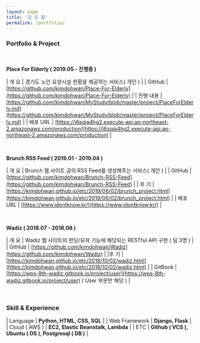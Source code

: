 ```yaml
---
layout: page
title: '김 도 환'
permalink: /portfolio/
---
```


### Portfolio & Project

<br>

**Place For Elderly ( 2019.05 - 진행중 )**

| 개 요 |  경기도 노인 요양시설 현황을 제공하는 서비스( 개인 ) |
| GitHub | [https://github.com/kimdohwan/Place-For-Elderly](https://github.com/kimdohwan/Place-For-Elderly)  |
| 진행 내용 | [https://github.com/kimdohwan/MyStudy/blob/master/project/PlaceForElderly.md](https://github.com/kimdohwan/MyStudy/blob/master/project/PlaceForElderly.md) |
| 배포 URL |  [https://j6sqja4hg2.execute-api.ap-northeast-2.amazonaws.com/production](https://j6sqja4hg2.execute-api.ap-northeast-2.amazonaws.com/production) |

<br>

**Brunch RSS Feed ( 2019.01 - 2019.04 )**

| 개 요 | Brunch 웹 사이트 글의 RSS Feed를 생성해주는 서비스( 개인 ) |
| GitHub | [https://github.com/kimdohwan/Brunch-RSS-Feed](https://github.com/kimdohwan/Brunch-RSS-Feed) |
| 후 기 | [https://kimdohwan.github.io/etc/2019/06/02/brunch_project.html](https://kimdohwan.github.io/etc/2019/06/02/brunch_project.html) |
| 배포 URL | [https://www.idontknow.kr/](https://www.idontknow.kr/) |

<br>

**Wadiz ( 2018.07 - 2018.08 )**

| 개 요 | Wadiz 웹 사이트의 펀딩/유져 기능에 해당되는 RESTful API 구현 ( 팀 3명 ) |
| GitHub | [https://github.com/kimdohwan/Wadiz](https://github.com/kimdohwan/Wadiz) |
|후 기 | [https://kimdohwan.github.io/etc/2018/10/02/wadiz.html](https://kimdohwan.github.io/etc/2018/10/02/wadiz.html) |
| GitBook | [https://wps-8th-wadiz.gitbook.io/project/user](https://wps-8th-wadiz.gitbook.io/project/user) ( User 부문만 해당 ) |

<br>

### Skill & Experience

| Language           |  **Python, HTML, CSS, SQL**  |
| Web Framework  |  **Django, Flask**  |
| Cloud ( AWS ) | **EC2, Elastic Beanstalk, Lambda**  |
| ETC | **Github ( VCS ), Ubuntu ( OS ), Postgresql ( DB )** |



